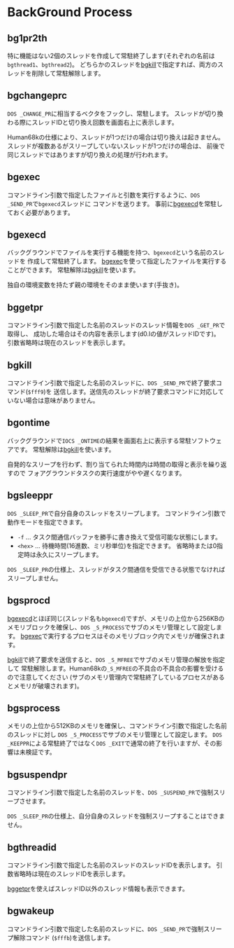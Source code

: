 # BackGround Process

## bg1pr2th
特に機能はない2個のスレッドを作成して常駐終了します(それぞれの名前は`bgthread1`、`bgthread2`)。
どちらかのスレッドを[bgkill](#bgkill)で指定すれば、両方のスレッドを削除して常駐解除します。


## bgchangeprc
`DOS _CHANGE_PR`に相当するベクタをフックし、常駐します。
スレッドが切り換わる際にスレッドIDと切り換え回数を画面右上に表示します。

Human68kの仕様により、スレッドが1つだけの場合は切り換えは起きません。
スレッドが複数あるがスリープしていないスレッドが1つだけの場合は、
前後で同じスレッドではありますが切り換えの処理が行われます。


## bgexec
コマンドライン引数で指定したファイルと引数を実行するように、`DOS _SEND_PR`で`bgexecd`スレッドに
コマンドを送ります。
事前に[bgexecd](#bgexecd)を常駐しておく必要があります。


## bgexecd
バックグラウンドでファイルを実行する機能を持つ、`bgexecd`という名前のスレッドを
作成して常駐終了します。
[bgexec](#bgexec)を使って指定したファイルを実行することができます。
常駐解除は[bgkill](#bgkill)を使います。

独自の環境変数を持たず親の環境をそのまま使います(手抜き)。


## bggetpr
コマンドライン引数で指定した名前のスレッドのスレッド情報を`DOS _GET_PR`で取得し、
成功した場合はその内容を表示します(d0.lの値がスレッドIDです)。
引数省略時は現在のスレッドを表示します。


## bgkill
コマンドライン引数で指定した名前のスレッドに、`DOS _SEND_PR`で終了要求コマンド(`$fff9`)を
送信します。送信先のスレッドが終了要求コマンドに対応していない場合は意味がありません。


## bgontime
バックグラウンドで`IOCS _ONTIME`の結果を画面右上に表示する常駐ソフトウェアです。
常駐解除は[bgkill](#bgkill)を使います。

自発的なスリープを行わず、割り当てられた時間内は時間の取得と表示を繰り返すので
フォアグラウンドタスクの実行速度がやや遅くなります。


## bgsleeppr
`DOS _SLEEP_PR`で自分自身のスレッドをスリープします。
コマンドライン引数で動作モードを指定できます。

* `-f` ... タスク間通信バッファを勝手に書き換えて受信可能な状態にします。
* `<hex>` ... 待機時間(16進数、ミリ秒単位)を指定できます。
   省略時または0指定時は永久にスリープします。

`DOS _SLEEP_PR`の仕様上、スレッドがタスク間通信を受信できる状態でなければスリープしません。


## bgsprocd
[bgexecd](#bgexecd)とほぼ同じ(スレッド名も`bgexecd`)ですが、メモリの上位から256KBの
メモリブロックを確保し、`DOS _S_PROCESS`でサブのメモリ管理として設定します。
[bgexec](#bgexec)で実行するプロセスはそのメモリブロック内でメモリが確保されます。

[bgkill](#bgkill)で終了要求を送信すると、`DOS _S_MFREE`でサブのメモリ管理の解放を指定して
常駐解除します。Human68kの`_S_MFREE`の不具合の不具合の影響を受けるので注意してください
(サブのメモリ管理内で常駐終了しているプロセスがあるとメモリが破壊されます)。


## bgsprocess
メモリの上位から512KBのメモリを確保し、コマンドライン引数で指定した名前のスレッドに対し
`DOS _S_PROCESS`でサブのメモリ管理として設定します。
`DOS _KEEPPR`による常駐終了ではなく`DOS _EXIT`で通常の終了を行いますが、その影響は未検証です。


## bgsuspendpr
コマンドライン引数で指定した名前のスレッドを、`DOS _SUSPEND_PR`で強制スリープさせます。

`DOS _SLEEP_PR`の仕様上、自分自身のスレッドを強制スリープすることはできません。


## bgthreadid
コマンドライン引数で指定した名前のスレッドのスレッドIDを表示します。
引数省略時は現在のスレッドIDを表示します。

[bggetpr](#bggetpr)を使えばスレッドID以外のスレッド情報も表示できます。


## bgwakeup
コマンドライン引数で指定した名前のスレッドに、`DOS _SEND_PR`で強制スリープ解除コマンド
(`$fffb`)を送信します。

